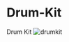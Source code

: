 # Drum-Kit
Drum Kit
![drumkit](https://user-images.githubusercontent.com/68068160/170940012-16952814-b6b5-4727-b6f8-03db3ba01e61.JPG)
